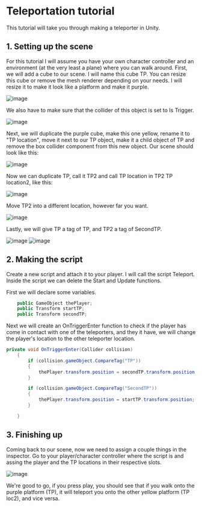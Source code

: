# Teleportation tutorial

This tutorial will take you through making a teleporter in Unity.

## 1. Setting up the scene

For this tutorial I will assume you have your own character controller and an environment (at the very least a plane) where you can walk around.
First, we will add a cube to our scene. I will name this cube TP. You can resize this cube or remove the mesh renderer depending on your needs. I will resize it to make it look like a platform and make it purple.

![image](https://user-images.githubusercontent.com/79841064/203146990-9d591b9e-5161-475f-a216-f5ea04f0409b.png)

We also have to make sure that the collider of this object is set to Is Trigger. 

![image](https://user-images.githubusercontent.com/79841064/203147117-330b931e-b335-42a6-9dc1-9caaa0057bd4.png)

Next, we will duplicate the purple cube, make this one yellow, rename it to "TP location", move it next to our TP object, make it a child object of TP and remove the box collider component from this new object.
Our scene should look like this: 

![image](https://user-images.githubusercontent.com/79841064/203148368-8c5e3915-29b9-4eea-92da-adb7be284573.png)

Now we can duplicate TP, call it TP2 and call TP location in TP2 TP location2, like this:

![image](https://user-images.githubusercontent.com/79841064/203148935-9540eb51-824e-45d0-a440-4d64defd4209.png)

Move TP2 into a different location, however far you want.

![image](https://user-images.githubusercontent.com/79841064/203149263-f5143d4a-0542-494d-a3e7-a768c695831f.png)

Lastly, we will give TP a tag of TP, and TP2 a tag of SecondTP.

![image](https://user-images.githubusercontent.com/79841064/203150880-f40e3d57-5660-4101-9f33-946dc8e3e564.png)
![image](https://user-images.githubusercontent.com/79841064/203150910-82d0abc3-105c-43ee-a094-66577c9f0c80.png)

## 2. Making the script

Create a new script and attach it to your player. I will call the script Teleport.
Inside the script we can delete the Start and Update functions.

First we will declare some variables.
```.cs
    public GameObject thePlayer;
    public Transform startTP;
    public Transform secondTP;
```

Next we will create an OnTriggerEnter function to check if the player has come in contact with one of the teleporters, and they it have, we will change the player's location to the other teleporter location.
```.cs
private void OnTriggerEnter(Collider collision)
    {
        if (collision.gameObject.CompareTag("TP"))
        {
            thePlayer.transform.position = secondTP.transform.position;
        }

        if (collision.gameObject.CompareTag("SecondTP"))
        {
            thePlayer.transform.position = startTP.transform.position;
        }

    }
```

## 3. Finishing up

Coming back to our scene, now we need to assign a couple things in the inspector. Go to your player/character controller where the script is and assing the player and the TP locations in their respective slots.

![image](https://user-images.githubusercontent.com/79841064/203151579-2bb4c57a-7601-46b9-b0e8-d043c146c2f6.png)

We're good to go, if you press play, you should see that if you walk onto the purple platform (TP), it will teleport you onto the other yellow platform (TP loc2), and vice versa.
